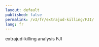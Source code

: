 ```yaml
---
layout: default
published: false
permalink: /v3/fr/extrajud-killing/FJI/
lang: fr
---
```


extrajud-killing analysis FJI
